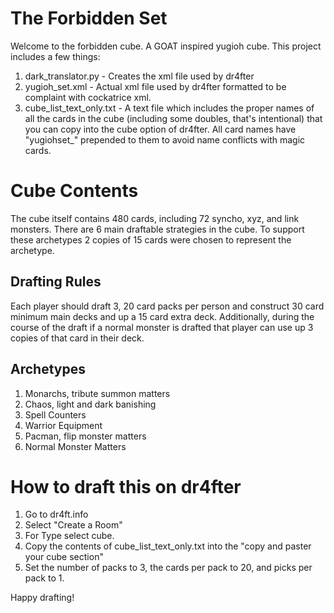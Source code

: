 # The Forbidden Set

Welcome to the forbidden cube. A GOAT inspired yugioh cube.
This project includes a few things:
1. dark_translator.py - Creates the xml file used by dr4fter
2. yugioh_set.xml - Actual xml file used by dr4fter formatted to be complaint with cockatrice xml. 
3. cube_list_text_only.txt - A text file which includes the proper names of all the cards in the cube (including some doubles, that's intentional) that you can copy into the cube option of dr4fter. All card names have "yugiohset_" prepended to them to avoid name conflicts with magic cards. 

# Cube Contents
The cube itself contains 480 cards, including 72 syncho, xyz, and link monsters. There are 6 main draftable strategies in the cube. To support these archetypes 2 copies of 15 cards were chosen to represent the archetype.

## Drafting Rules
Each player should draft 3, 20 card packs per person and construct 30 card minimum main decks and up a 15 card extra deck. Additionally, during the course of the draft if a normal monster is drafted that player can use up 3 copies of that card in their deck.

## Archetypes
1. Monarchs, tribute summon matters
2. Chaos, light and dark banishing
3. Spell Counters
4. Warrior Equipment
5. Pacman, flip monster matters
6. Normal Monster Matters

# How to draft this on dr4fter
1. Go to dr4ft.info
2. Select "Create a Room"
3. For Type select cube.
4. Copy the contents of cube_list_text_only.txt into the "copy and paster your cube section"
5. Set the number of packs to 3, the cards per pack to 20, and picks per pack to 1.

Happy drafting!

